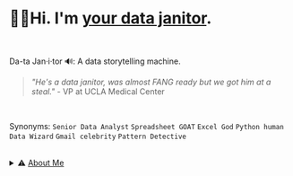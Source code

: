 # 👋🏽Hi. I'm <ins>your data janitor</ins>.
<br >

Da-ta Jan·i·tor 🔊: A data storytelling machine. 
> *"He's a data janitor, was almost FANG ready but we got him at a steal."* - VP at UCLA Medical Center
<br >

Synonyms: `Senior Data Analyst` `Spreadsheet GOAT` `Excel God` `Python human` `Data Wizard` `Gmail celebrity` `Pattern Detective`
<br >

<br />

<details>
<summary> ⚠️ <ins>About Me </ins> </summary>
<br />

I was a data janitor for CHLA during the Johnny Depp trials. Ask me about it. In the meantime, explore my previous solutions. Or check out my guides on data fundamentals. I enjoy cleaning data, developing custom solutions, strategic collaboration, and creative (data) storytelling. <br>

<!---
Graduated from Youtube University,founded Gas Station Education. INSERT YOUTUBE LINK
--->


</details>
<br />


 
